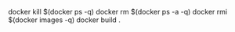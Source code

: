docker kill $(docker ps -q)
docker rm $(docker ps -a -q)
docker rmi $(docker images -q)
docker build . 
